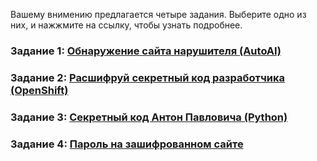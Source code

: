 Вашему внимению предлагается четыре задания. Выберите одно из них, и нажжмите на ссылку, чтобы узнать подробнее.

### Задание 1: [Обнаружение сайта нарушителя (AutoAI)](01.Network_intrusion.md)
### Задание 2: [Расшифруй секретный код разработчика (OpenShift)](02.Openshift.md)
### Задание 3: [Секретный код Антон Павловича (Python)](03.Secret_code.md)
### Задание 4: [Пароль на зашифрованном сайте](04.Find_URL.md)
